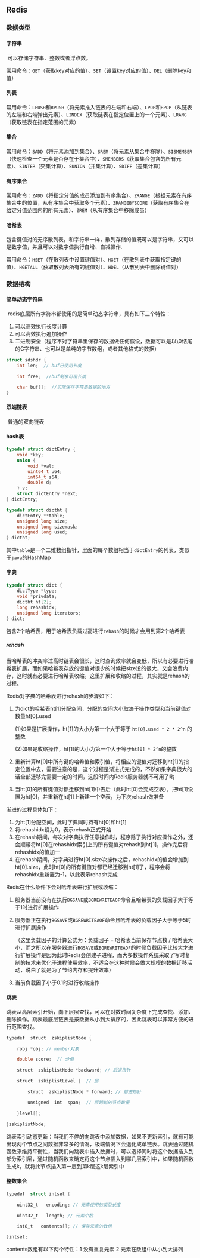## Redis

### 数据类型

#### 字符串

​	可以存储字符串、整数或者浮点数。

​	常用命令：`GET`（获取key对应的值）、`SET`（设置key对应的值）、`DEL`（删除key和值）

#### 列表

​	常用命令：`LPUSH`和`RPUSH`（将元素推入链表的左端和右端）、`LPOP`和`RPOP`（从链表的左端和右端弹出元素）、`LINDEX`（获取链表在指定位置上的一个元素）、`LRANG`（获取链表在指定范围的元素）

#### 集合

​	常用命令：`SADD`（将元素添加到集合）、`SREM`（将元素从集合中移除）、`SISMEMBER`（快速检查一个元素是否存在于集合中）、`SMEMBERS`（获取集合包含的所有元素）、`SINTER`（交集计算）、`SUNION`（并集计算）、`SDIFF`（差集计算）

#### 有序集合

​	常用命令：`ZADD`（将指定分值的成员添加到有序集合）、`ZRANGE`（根据元素在有序集合中的位置，从有序集合中获取多个元素）、`ZRANGEBYSCORE`（获取有序集合在给定分值范围内的所有元素）、`ZREM`（从有序集合中移除成员）

#### 哈希表

​	包含键值对的无序散列表，和字符串一样，散列存储的值既可以是字符串，又可以是数字值，并且可以对数字值执行自增、自减操作.

​	常用命令：`HSET`（在散列表中设置键值对）、`HGET`（在散列表中获取指定键的值）、`HGETALL`（获取散列表所有的键值对）、`HDEL`（从散列表中删除键值对）

### 数据结构

#### 简单动态字符串

​	redis底层所有字符串都使用的是简单动态字符串，具有如下三个特性：

1. 可以高效执行长度计算
2. 可以高效执行追加操作
3. 二进制安全（程序不对字符串里保存的数据做任何假设，数据可以是以\0结尾的C字符串、也可以是单纯的字节数组，或者其他格式的数据）

```c
struct sdshdr {
    int len;  // buf已使用长度    

    int free;  //buf剩余可用长度

    char buf[];  //实际保存字符串数据的地方
}
```

#### 双端链表

​	普通的双向链表

#### hash表

```c
typedef struct dictEntry {
    void *key;
    union {
        void *val;
        uint64_t u64;
        int64_t s64;
        double d;
    } v;
    struct dictEntry *next;
} dictEntry;
```

```c
typedef struct dictht {
    dictEntry **table;
    unsigned long size;
    unsigned long sizemask;
    unsigned long used;
} dictht;
```

其中`table`是一个二维数组指针，里面的每个数组相当于`dictEntry`的列表，类似于`java`的HashMap

#### 字典

```c
typedef struct dict {
    dictType *type;
    void *privdata;
    dictht ht[2];
    long rehashidx; 
    unsigned long iterators;
} dict;
```

包含2个哈希表，用于哈希表负载过高进行`rehash`的时候才会用到第2个哈希表

##### rehash

​		当哈希表的冲突率过高时链表会很长，这时查询效率就会变低，所以有必要进行哈希表扩展，而如果哈希表存放的键值对很少的时候把size设的很大，又会浪费内存，这时就有必要进行哈希表收缩。这里扩展和收缩的过程，其实就是rehash的过程。

Redis对字典的哈希表进行rehash的步骤如下：

1. 为dict的哈希表ht[1]分配空间，分配的空间大小取决于操作类型和当前键值对数量ht[0].used

    (1)如果是扩展操作，ht[1]的大小为第一个大于等于 `ht[0].used * 2 * 2^n` 的整数

    (2)如果是收缩操作，ht[1]的大小为第一个大于等于`ht[0] * 2^n`的整数

2. 重新计算ht[0]中所有键的哈希值和索引值，将相应的键值对迁移到ht[1]的指定位置中去，需要注意的是，这个过程是渐进式完成的，不然如果字典很大的话全部迁移完需要一定的时间，这段时间内Redis服务器就不可用了哟

3. 当ht[0]的所有键值对都迁移到ht[1]中去后（此时ht[0]会变成空表），把ht[1]设置为ht[0]，并重新在ht[1]上新建一个空表，为下次rehash做准备

渐进的过程具体如下：

1. 为ht[1]分配空间，此时字典同时持有ht[0]和ht[1]
2. 将rehashidx设为0，表示rehash正式开始
3. 在rehash期间，每次对字典执行任意操作时，程序除了执行对应操作之外，还会顺带将ht[0]在rehashidx索引上的所有键值对rehash到ht[1]，操作完后将rehashidx的值加一
4. 在rehash期间，对字典进行ht[0].size次操作之后，rehashidx的值会增加到ht[0].size，此时ht[0]的所有键值对都已经迁移到ht[1]了，程序会将rehashidx重新置为-1，以此表示rehash完成

Redis在什么条件下会对哈希表进行扩展或收缩：

1. 服务器当前没有在执行`BGSAVE`或`BGREWRITEAOF`命令且哈希表的负载因子大于等于1时进行扩展操作

2. 服务器正在执行`BGSAVE`或`BGREWRITEAOF`命令且哈希表的负载因子大于等于5时进行扩展操作

   （这里负载因子的计算公式为：负载因子 = 哈希表当前保存节点数 / 哈希表大小，而之所以在服务器进行`BGSAVE`或`BGREWRITEAOF`的时候负载因子比较大才进行扩展操作是因为此时Redis会创建子进程，而大多数操作系统采取了写时复制的技术来优化子进程使用效率，不适合在这种时候会做大规模的数据迁移活动，说白了就是为了节约内存和提升效率）

3. 当前负载因子小于0.1时进行收缩操作

#### 跳表

​	跳表从高层索引开始，向下层层查找，可以在对数时间复杂度下完成查找、添加、删除操作。跳表最底层链表是按数据从小到大排序的，因此跳表可以非常方便的进行范围查找。

```c
typedef  struct  zskiplistNode {

    robj *obj; // member对象

    double score;  // 分值

    struct  zskiplistNode *backward; // 后退指针

    struct  zskiplistLevel {  // 层

        struct  zskiplistNode * forward; // 前进指针

        unsigned  int  span;  // 层跨越的节点数量

    }level[];

}zskiplistNode;
```

跳表索引动态更新：当我们不停的向跳表中添加数据，如果不更新索引，就有可能出现两个节点之间数据非常多的情况，极端情况下会退化成单链表。跳表通过随机函数来维持平衡性，当我们向跳表中插入数据时，可以选择同时将这个数据插入到部分索引层，通过随机函数来确定将这个节点插入到哪几层索引中，如果随机函数生成k，就将此节点插入第一层到第k层这k层索引中

#### 整数集合

```c
typedef  struct intset {

    uint32_t   encoding; // 元素使用的类型长度

    uint32_t   length; // 元素个数

    int8_t   contents[]; // 保存元素的数组

}intset;
```

contents数组有以下两个特性：1 没有重复元素 2 元素在数组中从小到大排列

